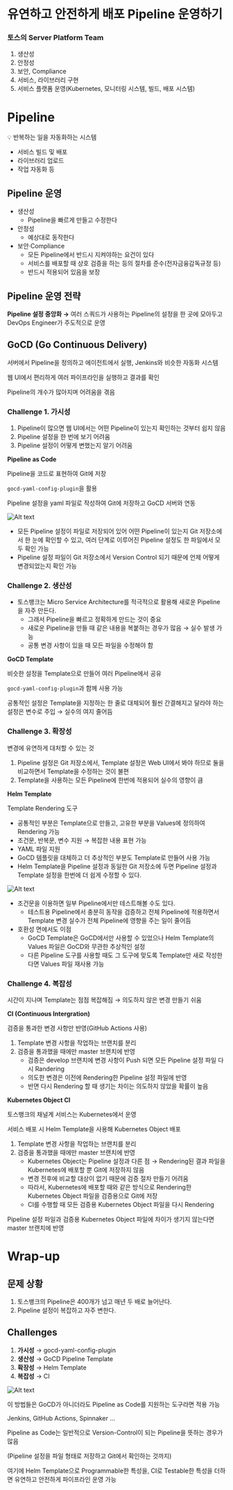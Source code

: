 # 유연하고 안전하게 배포 Pipeline 운영하기

### 토스의 Server Platform Team

1. 생산성
2. 안정성
3. 보안, Compliance
4. 서비스, 라이브러리 구현
5. 서비스 플랫폼 운영(Kubernetes, 모니터링 시스템, 빌드, 배포 시스템)

# Pipeline

<aside>
💡 반복하는 일을 자동화하는 시스템

</aside>

- 서비스 빌드 및 배포
- 라이브러리 업로드
- 작업 자동화 등

## Pipeline 운영

- 생산성
    - Pipeline을 빠르게 만들고 수정한다
- 안정성
    - 예상대로 동작한다
- 보안·Compliance
    - 모든 Pipeline에서 반드시 지켜야하는 요건이 있다
    - 서비스를 배포할 때 상호 검증을 하는 등의 절차를 준수(전자금융감독규정 등)
    - 반드시 적용되어 있음을 보장

## Pipeline 운영 전략

**Pipeline 설정 중앙화 →** 여러 스쿼드가 사용하는 Pipeline의 설정을 한 곳에 모아두고 DevOps Engineer가 주도적으로 운영

## GoCD (Go Continuous Delivery)

서버에서 Pipeline을 정의하고 에이전트에서 실행, Jenkins와 비슷한 자동화 시스템

웹 UI에서 편리하게 여러 파이프라인을 실행하고 결과를 확인

Pipeline의 개수가 많아지며 어려움을 겪음

### Challenge 1. 가시성

1. Pipeline이 많으면 웹 UI에서는 어떤 Pipeline이 있는지 확인하는 것부터 쉽지 않음
2. Pipeline 설정을 한 번에 보기 어려움
3. Pipeline 설정이 어떻게 변했는지 알기 어려움

**Pipeline as Code**

Pipeline을 코드로 표현하여 Git에 저장

`gocd-yaml-config-plugin`을 활용

Pipeline 설정을 yaml 파일로 작성하여 Git에 저장하고 GoCD 서버와 연동

![Alt text](./img/pipeline-image1.png)

- 모든 Pipeline 설정이 파일로 저장되어 있어 어떤 Pipeline이 있는지 Git 저장소에서 한 눈에 확인할 수 있고, 여러 단계로 이루어진 Pipeline 설정도 한 파일에서 모두 확인 가능
- Pipeline 설정 파일이 Git 저장소에서 Version Control 되기 때문에 언제 어떻게 변경되었는지 확인 가능

### Challenge 2. 생산성

- 토스뱅크는 Micro Service Architecture를 적극적으로 활용해 새로운 Pipeline을 자주 만든다.
    - 그래서 Pipeline을 빠르고 정확하게 만드는 것이 중요
    - 새로운 Pipeline을 만들 때 같은 내용을 복붙하는 경우가 많음 → 실수 발생 가능
    - 공통 변경 사항이 있을 때 모든 파일을 수정해야 함

**GoCD Template**

비슷한 설정을 Template으로 만들어 여러 Pipeline에서 공유

`gocd-yaml-config-plugin`과 함께 사용 가능

공통적인 설정은 Template을 지정하는 한 줄로 대체되어 훨씬 간결해지고 달라야 하는 설정은 변수로 주입 → 실수의 여지 줄어듬

### Challenge 3. 확장성

변경에 유연하게 대처할 수 있는 것

1. Pipeline 설정은 Git 저장소에서, Template 설정은 Web UI에서 봐야 하므로 둘을 비교하면서 Template을 수정하는 것이 불편
2. Template을 사용하는 모든 Pipeline에 한번에 적용되어 실수의 영향이 큼

**Helm Template**

Template Rendering 도구

- 공통적인 부분은 Template으로 만들고, 고유한 부분을 Values에 정의하여 Rendering 가능
- 조건문, 반복문, 변수 지원 → 복잡한 내용 표현 가능
- YAML 파일 지원
- GoCD 템플릿을 대체하고 더 추상적인 부분도 Template로 만들어 사용 가능
- Helm Template을 Pipeline 설정과 동일한 Git 저장소에 두면 Pipeline 설정과 Template 설정을 한번에 더 쉽게 수정할 수 있다.

![Alt text](./img/pipeline-image2.png)

- 조건문을 이용하면 일부 Pipeline에서만 테스트해볼 수도 있다.
    - 테스트용 Pipeline에서 충분히 동작을 검증하고 전체 Pipeline에 적용하면서 Template 변경 실수가 전체 Pipeline에 영향을 주는 일이 줄어듬
- 호환성 면에서도 이점
    - GoCD Template은 GoCD에서만 사용할 수 있었으나 Helm Template의 Values 파일은 GoCD와 무관한 추상적인 설정
    - 다른 Pipeline 도구를 사용할 때도 그 도구에 맞도록 Template만 새로 작성한다면 Values 파일 재사용 가능

### Challenge 4. 복잡성

시간이 지나며 Template는 점점 복잡해짐 → 의도하지 않은 변경 만들기 쉬움

**CI (Continuous Intergration)**

검증을 통과한 변경 사항만 반영(GitHub Actions 사용)

1. Template 변경 사항을 작업하는 브랜치를 분리
2. 검증을 통과했을 때에만 master 브랜치에 반영
    - 검증은 develop 브랜치에 변경 사항이 Push 되면 모든 Pipeline 설정 파일 다시 Randering
    - 의도한 변경은 이전에 Rendering한 Pipeline 설정 파일에 반영
    - 반면 다시 Rendering 할 때 생기는 차이는 의도하지 않았을 확률이 높음

**Kubernetes Object CI**

토스뱅크의 채널계 서비스는 Kubernetes에서 운영

서비스 배포 시 Helm Template을 사용해 Kubernetes Object 배포

1. Template 변경 사항을 작업하는 브랜치를 분리
2. 검증을 통과했을 때에만 master 브랜치에 반영
    - Kubernetes Object는 Pipeline 설정과 다른 점 → Rendering된 결과 파일을 Kubernetes에 배포할 뿐 Git에 저장하지 않음
    - 변경 전후에 비교할 대상이 없기 때문에 검증 절차 만들기 어려움
    - 따라서, Kubernetes에 배포할 때와 같은 방식으로 Rendering한 Kubernetes Object 파일을 검증용으로 Git에 저장
    - CI를 수행할 때 모든 검증용 Kubernetes Object 파일을 다시 Rendering

Pipeline 설정 파일과 검증용 Kubernetes Object 파일에 차이가 생기지 않는다면 master 브랜치에 반영

# Wrap-up

## 문제 상황

1. 토스뱅크의 Pipeline은 400개가 넘고 매년 두 배로 늘어난다.
2. Pipeline 설정이 복잡하고 자주 변한다.

## Challenges

1. **가시성** → gocd-yaml-config-plugin
2. **생산성** → GoCD Pipeline Template
3. **확장성** → Helm Template
4. **복잡성** → CI

![Alt text](./img/pipeline-image3.png)

이 방법들은 GoCD가 아니더라도 Pipeline as Code를 지원하는 도구라면 적용 가능

Jenkins, GitHub Actions, Spinnaker …

Pipeline as Code는 일반적으로 Version-Control이 되는 Pipeline을 뜻하는 경우가 많음

(Pipeline 설정을 파일 형태로 저장하고 Git에서 확인하는 것까지)

여기에 Helm Template으로 Programmable한 특성을, CI로 Testable한 특성을 더하면 유연하고 안전하게 파이프라인 운영 가능
